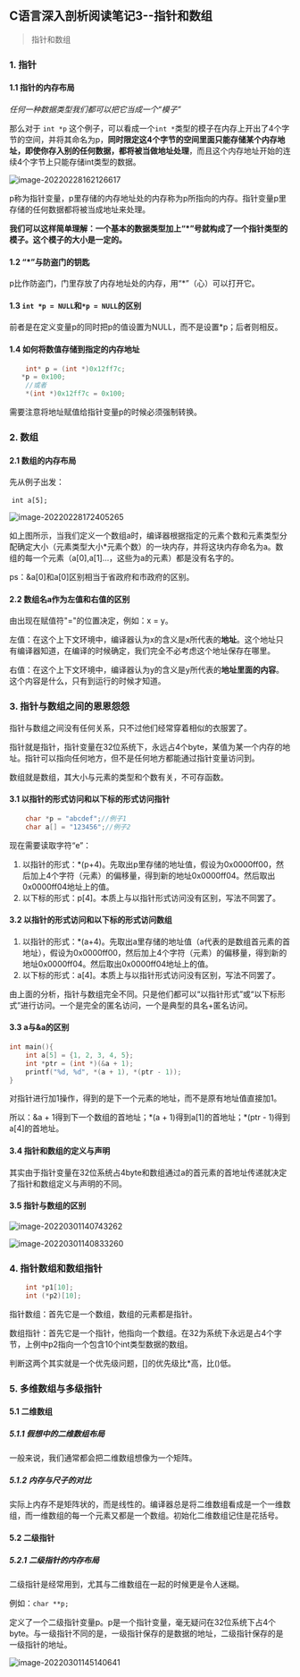## C语言深入剖析阅读笔记3--指针和数组

> 指针和数组

### 1. 指针

#### 1.1 指针的内存布局

*任何一种数据类型我们都可以把它当成一个“模子”*

那么对于   `int *p`   这个例子，可以看成一个`int *`类型的模子在内存上开出了4个字节的空间，并将其命名为p，**同时限定这4个字节的空间里面只能存储某个内存地址，即使你存入别的任何数据，都将被当做地址处理**，而且这个内存地址开始的连续4个字节上只能存储int类型的数据。

![image-20220228162126617](https://rainbowdj-1311333461.cos.ap-guangzhou.myqcloud.com/obsidian/research/image-20220228162126617.png "指针内存布局")

p称为指针变量，p里存储的内存地址处的内存称为p所指向的内存。指针变量p里存储的任何数据都将被当成地址来处理。

**我们可以这样简单理解：一个基本的数据类型加上“\*”号就构成了一个指针类型的模子。这个模子的大小是一定的。**

#### 1.2 “*”与防盗门的钥匙

p比作防盗门，门里存放了内存地址处的内存，用“*”（心）可以打开它。

#### 1.3 `int *p = NULL`和`*p = NULL`的区别

前者是在定义变量p的同时把p的值设置为NULL，而不是设置*p；后者则相反。

#### 1.4 如何将数值存储到指定的内存地址

```c
	int* p = (int *)0x12ff7c;
​	*p = 0x100;
	//或者
	*(int *)0x12ff7c = 0x100;
```

需要注意将地址赋值给指针变量p的时候必须强制转换。

### 2. 数组

#### 2.1 数组的内存布局

先从例子出发：

​	`int a[5];`

![image-20220228172405265](https://rainbowdj-1311333461.cos.ap-guangzhou.myqcloud.com/obsidian/research/image-20220228172405265.png "数组内存布局")

如上图所示，当我们定义一个数组a时，编译器根据指定的元素个数和元素类型分配确定大小（元素类型大小*元素个数）的一块内存，并将这块内存命名为a。数组的每一个元素（a[0],a[1]...，这些为a的元素）都是没有名字的。

ps：&a[0]和a[0]区别相当于省政府和市政府的区别。

#### 2.2 数组名a作为左值和右值的区别

由出现在赋值符"="的位置决定，例如：x = y。

左值：在这个上下文环境中，编译器认为x的含义是x所代表的**地址**。这个地址只有编译器知道，在编译的时候确定，我们完全不必考虑这个地址保存在哪里。

右值：在这个上下文环境中，编译器认为y的含义是y所代表的**地址里面的内容**。这个内容是什么，只有到运行的时候才知道。

### 3. 指针与数组之间的恩恩怨怨

指针与数组之间没有任何关系，只不过他们经常穿着相似的衣服罢了。

指针就是指针，指针变量在32位系统下，永远占4个byte，某值为某一个内存的地址。指针可以指向任何地方，但不是任何地方都能通过指针变量访问到。

数组就是数组，其大小与元素的类型和个数有关，不可存函数。

#### 3.1 以指针的形式访问和以下标的形式访问指针

```c
	char *p = "abcdef";//例子1
	char a[] = "123456";//例子2
```

现在需要读取字符“e”：

1. 以指针的形式：*(p+4)。先取出p里存储的地址值，假设为0x0000ff00，然后加上4个字符（元素）的偏移量，得到新的地址0x0000ff04。然后取出0x0000ff04地址上的值。
2. 以下标的形式：p[4]。本质上与以指针形式访问没有区别，写法不同罢了。

#### 3.2 以指针的形式访问和以下标的形式访问数组

1. 以指针的形式：*(a+4)。先取出a里存储的地址值（a代表的是数组首元素的首地址），假设为0x0000ff00，然后加上4个字符（元素）的偏移量，得到新的地址0x0000ff04。然后取出0x0000ff04地址上的值。
2. 以下标的形式：a[4]。本质上与以指针形式访问没有区别，写法不同罢了。

​		由上面的分析，指针与数组完全不同。只是他们都可以“以指针形式”或“以下标形式”进行访问。一个是完全的匿名访问，一个是典型的具名+匿名访问。

#### 3.3 a与&a的区别

```c
int main(){
    int a[5] = {1, 2, 3, 4, 5};
    int *ptr = (int *)(&a + 1);
    printf("%d, %d", *(a + 1), *(ptr - 1));
}
```

对指针进行加1操作，得到的是下一个元素的地址，而不是原有地址值直接加1。

所以：&a + 1得到下一个数组的首地址；*(a + 1)得到a[1]的首地址；\*(ptr - 1)得到a[4]的首地址。

#### 3.4 指针和数组的定义与声明

其实由于指针变量在32位系统占4byte和数组通过a的首元素的首地址传递就决定了指针和数组定义与声明的不同。

#### 3.5 指针与数组的区别

![image-20220301140743262](D:\星球打卡存档\images\image-20220301140743262.png)

![image-20220301140833260](D:\星球打卡存档\images\image-20220301140833260.png)

### 4. 指针数组和数组指针

```c
	int *p1[10];
	int (*p2)[10];
```

指针数组：首先它是一个数组，数组的元素都是指针。

数组指针：首先它是一个指针，他指向一个数组。在32为系统下永远是占4个字节，上例中p2指向一个包含10个int类型数据的数组。

判断这两个其实就是一个优先级问题，[]的优先级比*高，比()低。

### 5. 多维数组与多级指针

#### 5.1 二维数组

##### 5.1.1 假想中的二维数组布局

一般来说，我们通常都会把二维数组想像为一个矩阵。

##### 5.1.2 内存与尺子的对比

实际上内存不是矩阵状的，而是线性的。编译器总是将二维数组看成是一个一维数组，而一维数组的每一个元素又都是一个数组。初始化二维数组记住是花括号。

#### 5.2 二级指针

##### 5.2.1 二级指针的内存布局

二级指针是经常用到，尤其与二维数组在一起的时候更是令人迷糊。

例如：`char **p;`

定义了一个二级指针变量p。p是一个指针变量，毫无疑问在32位系统下占4个byte。与一级指针不同的是，一级指针保存的是数据的地址，二级指针保存的是一级指针的地址。

![image-20220301145140641](https://rainbowdj-1311333461.cos.ap-guangzhou.myqcloud.com/obsidian/research/image-20220301145140641.png)



